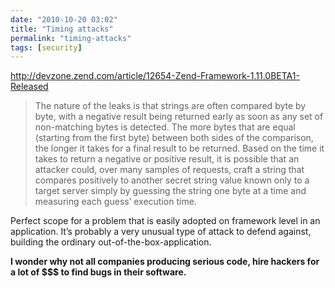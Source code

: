 ```yaml
---
date: "2010-10-20 03:02"
title: "Timing attacks"
permalink: "timing-attacks"
tags: [security]
---
```


<a href="http://devzone.zend.com/article/12654-Zend-Framework-1.11.0BETA1-Released">http://devzone.zend.com/article/12654-Zend-Framework-1.11.0BETA1-Released</a>
<blockquote class="posterous_medium_quote">The nature of the leaks is that strings are often compared byte by byte, with a negative result being returned early as soon as any set of non-matching bytes is detected. The more bytes that are equal (starting from the first byte) between both sides of the comparison, the longer it takes for a final result to be returned. Based on the time it takes to return a negative or positive result, it is possible that an attacker could, over many samples of requests, craft a string that compares positively to another secret string value known only to a target server simply by guessing the string one byte at a time and measuring each guess’ execution time.</blockquote>
Perfect scope for a problem that is easily adopted on framework level in an application. It’s probably a very unusual type of attack to defend against, building the ordinary out-of-the-box-application.

<strong>I wonder why not all companies producing serious code, hire hackers for a lot of $$$ to find bugs in their software.</strong>
